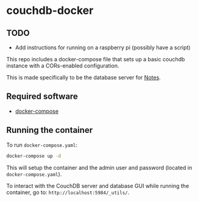 # couchdb-docker

## TODO

- Add instructions for running on a raspberry pi (possibly have a script)

This repo includes a docker-compose file that sets up a basic couchdb instance with a CORs-enabled configuration.

This is made specifically to be the database server for [Notes](https://github.com/ste163/notes).

## Required software

- [docker-compose](https://github.com/docker/compose)

## Running the container

To run `docker-compose.yaml`:

```bash
docker-compose up -d
```

This will setup the container and the admin user and password (located in `docker-compose.yaml`).

To interact with the CouchDB server and database GUI while running the container, go to: `http://localhost:5984/_utils/`.
